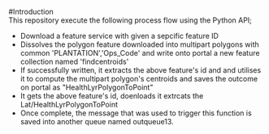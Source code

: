 #Introduction   
This repository execute the following process flow using the Python API;
   - Download a feature service with given a sepcific feature ID
   - Dissolves the polygon feature downloaded into multipart polygons with common 'PLANTATION','Ops_Code' and write onto portal a new feature collection named 'findcentroids'
   - If successfully written, it extracts the above feature's id and and utilises it to compute the multipart polygon's centroids and saves the outcome on portal as "HealthLyrPolygonToPoint"
   - It gets the above feature's id, doenloads it extrcats the Lat/HealthLyrPolygonToPoint
   - Once complete, the message that was used to trigger this function is saved into another queue named outqueue13.







